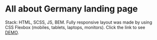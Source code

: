 # All about Germany landing page
Stack: HTML, SCSS, JS, BEM.
Fully responsive layout was made by using CSS Flexbox (mobiles, tablets, laptops, monitors).
Click the link to see [DEMO](https://xipholena.github.io/travel_germany/).
